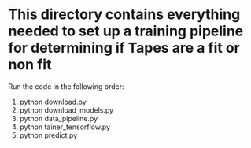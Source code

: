 # This directory contains everything needed to set up a training pipeline for determining if Tapes are a fit or non fit

Run the code in the following order:

1. python download.py
2. python download_models.py
3. python data_pipeline.py
4. python tainer_tensorflow.py
5. python predict.py